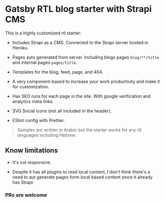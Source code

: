 # Gatsby RTL blog starter with Strapi CMS

This is a highly customized rtl starter:

- Includes Strapi as a CMS. Connected to the Strapi server hosted in Heroku.

- Pages auto generated from server. Including blogs pages `blog/**/title` and
  internal pages `pages/title`.

- Templates for the blog, feed, page, and 404.

- A very component-based to increase your work productivity and make it for
  customization.

- Has SEO runs for each page in the site. With google verification and
  analytics meta links.

- SVG Social icons (not all included in the header).

- ESlint config with Prettier.

> Samples are written in Arabic but the starter works for any rtl languages
> including Hebrew.

## Know limitations

- It's not responsive.

- Despite it has all plugins to read local content, I don't think there's a need
  to aut generate pages form local based content since it already has Strapi.

### PRs are welcome
